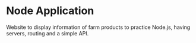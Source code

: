 # Node Application

Website to display information of farm products to practice Node.js, having servers, routing and a simple API.
